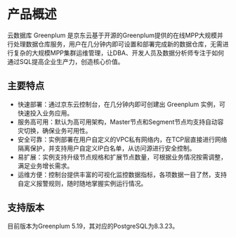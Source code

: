 # 产品概述

云数据库 Greenplum 是京东云基于开源的Greenplum提供的在线MPP大规模并行处理数据仓库服务，用户在几分钟内即可设置和部署完成新的数据仓库，无需进行复杂的大规模MPP集群运维管理，让DBA、开发人员及数据分析师专注于如何通过SQL提高企业生产力，创造核心价值。

## 主要特点

- 快速部署：通过京东云控制台，在几分钟内即可创建出     Greenplum 实例，可快速投入业务应用。
- 服务高可用：默认为高可用架构，Master节点和Segment节点均支持自动容灾切换，确保业务可用性。
- 安全可靠：实例部署在用户自定义的VPC私有网络内，在TCP层直接进行网络隔离保护，并支持用户自定义IP白名单，从访问源进行安全控制。
- 易扩展：实例支持升级节点规格和扩展节点数量，可根据业务情况按需调整，满足业务增长需求。
- 运维方便：控制台提供丰富的可视化监控数据指标，各项数据一目了然，支持自定义报警规则，随时随地掌握实例运行情况。

## 支持版本

目前版本为Greenplum 5.19，其对应的PostgreSQL为8.3.23。
